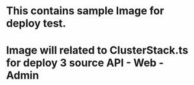 # This contains sample Image for deploy test.
# Image will related to ClusterStack.ts for deploy 3 source API - Web - Admin